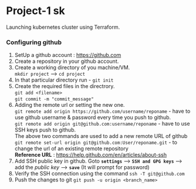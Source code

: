 # Project-1 sk

Launching kubernetes cluster using Terraform.

### Configuring github

1. SetUp a github account : https://github.com
2. Create a repository in your github account.
3. Create a working directory of you machine/VM.\
   `mkdir project` --> `cd project`
4. In that particular directory run - `git init`
5. Create the required files in the directrory.\
   `git add <filename>`\
   `git commit -m "commit_message"`  
6. Adding the remote url or setting the new one.\
   `git remote add origin https://github.com/username/reponame` - have to use github username & password every time you push to github.\
   `git remote add origin git@github.com:username/reponame` - have to use SSH keys push to github.\
   The above two commands are used to add a new remote URL of github\
   `git remote set-url origin git@github.com:User/reponame.git` - to change the url of an existing remote repository\
   **Reference URL** : https://help.github.com/en/articles/about-ssh
7. Add SSH public key in github. Goto **`settings`** --> **`SSH and GPG keys`** --> add the _public key_ --> **`save`** (It will prompt for password)
8. Verify the SSH connection using the command `ssh -T git@github.com`
9. Push the changes to git `git push -u origin <branch_name>`

    